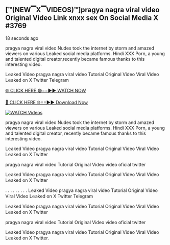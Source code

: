 ## [™(NEW▔X▔VIDEOS)™]pragya nagra viral video Original Video Link xnxx sex On Social Media X #3769

18 seconds ago

pragya nagra viral video Nudes took the internet by storm and amazed viewers on various Leaked social media platforms. Hindi XXX Porn, a young and talented digital creator,recently became famous thanks to this interesting video.

L𝚎aked Video pragya nagra viral video Tutorial Original Video Viral Video L𝚎aked on X Twitter Telegram

[🌐 CLICK HERE 🟢==►► WATCH NOW](https://dekho-ki-hoy-07-2k25.blogspot.com/2025/01/viral-tv.html)

[🔴 CLICK HERE 🌐==►► Download Now](https://dekho-ki-hoy-07-2k25.blogspot.com/2025/01/viral-tv.html)

[![WATCH Videos](https://i.imgur.com/KtWmlQT.gif)](https://dekho-ki-hoy-07-2k25.blogspot.com/2025/01/viral-tv.html)

pragya nagra viral video Nudes took the internet by storm and amazed viewers on various Leaked social media platforms. Hindi XXX Porn, a young and talented digital creator, recently became famous thanks to this interesting video.

L𝚎aked Video pragya nagra viral video Tutorial Original Video Viral Video L𝚎aked on X Twitter

pragya nagra viral video Tutorial Original Video video oficial twitter

L𝚎aked Video pragya nagra viral video Tutorial Original Video Viral Video L𝚎aked on X Twitter

. . . . . . . . . L𝚎aked Video pragya nagra viral video Tutorial Original Video Viral Video L𝚎aked on X Twitter Telegram

L𝚎aked Video pragya nagra viral video Tutorial Original Video Viral Video L𝚎aked on X Twitter

pragya nagra viral video Tutorial Original Video video oficial twitter

L𝚎aked Video pragya nagra viral video Tutorial Original Video Viral Video L𝚎aked on X Twitter.